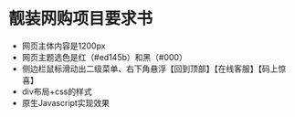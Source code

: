 # 靓装网购项目要求书

* 网页主体内容是1200px
* 网页主题选色是红（#ed145b）和黑（#000）
* 侧边栏鼠标滑动出二级菜单、右下角悬浮【回到顶部】【在线客服】【码上惊喜】
* div布局+css的样式
* 原生Javascript实现效果